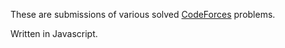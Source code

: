 These are submissions of various solved <a target="_blank" href="https://codeforces.com">CodeForces</a> problems.

Written in Javascript.
